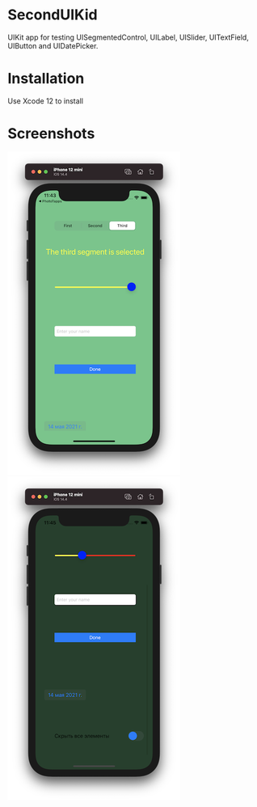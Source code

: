 # SecondUIKid

UIKit app for testing UISegmentedControl, UILabel, UISlider, UITextField, UIButton and UIDatePicker.

# Installation

Use Xcode 12 to install

# Screenshots

![Screenshot 1](https://github.com/nukutkas/SecondUIKid/blob/master/SecondUIKid/Screenshots/Screenshot01.png)
![Screenshot 2](https://github.com/nukutkas/SecondUIKid/blob/master/SecondUIKid/Screenshots/Screenshot02.png)
